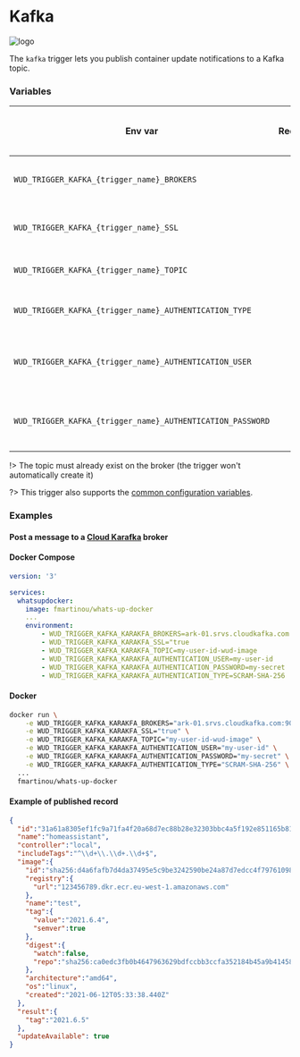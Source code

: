# Kafka
![logo](kafka.png)

The `kafka` trigger lets you publish container update notifications to a Kafka topic.

### Variables

| Env var                                                    | Required       | Description                                                      | Supported values                         | Default value when missing |
| ---------------------------------------------------------- |:--------------:| ---------------------------------------------------------------- | ---------------------------------------- | -------------------------- | 
| `WUD_TRIGGER_KAFKA_{trigger_name}_BROKERS`                 | :red_circle:   | Comma separated list of Kafka brokers                            |                                          |                            |
| `WUD_TRIGGER_KAFKA_{trigger_name}_SSL`                     | :white_circle: | Is SSL enabled on the TLS connection                             | `true`, `false`                          | `false`                    |
| `WUD_TRIGGER_KAFKA_{trigger_name}_TOPIC`                   | :white_circle: | The name of the topic to publish                                 |                                          | `wud-container`            |
| `WUD_TRIGGER_KAFKA_{trigger_name}_AUTHENTICATION_TYPE`     | :white_circle: | The type for authentication                                      | `PLAIN`, `SCRAM-SHA-256`, `SCRAM-SHA-12` | `PLAIN`                    |
| `WUD_TRIGGER_KAFKA_{trigger_name}_AUTHENTICATION_USER`     | :white_circle: | The name of the user (required if authentication is enabled)     |                                          |                            |
| `WUD_TRIGGER_KAFKA_{trigger_name}_AUTHENTICATION_PASSWORD` | :white_circle: | The password of the user (required if authentication is enabled) |                                          |                            |

!> The topic must already exist on the broker (the trigger won't automatically create it)

?> This trigger also supports the [common configuration variables](configuration/triggers/?id=common-trigger-configuration).

### Examples

#### Post a message to a&nbsp;[Cloud Karafka](https://www.cloudkarafka.com/) broker

<!-- tabs:start -->
#### **Docker Compose**
```yaml
version: '3'

services:
  whatsupdocker:
    image: fmartinou/whats-up-docker
    ...
    environment:
        - WUD_TRIGGER_KAFKA_KARAKFA_BROKERS=ark-01.srvs.cloudkafka.com:9094,ark-02.srvs.cloudkafka.com:9094,ark-03.srvs.cloudkafka.com:9094
        - WUD_TRIGGER_KAFKA_KARAKFA_SSL="true
        - WUD_TRIGGER_KAFKA_KARAKFA_TOPIC=my-user-id-wud-image
        - WUD_TRIGGER_KAFKA_KARAKFA_AUTHENTICATION_USER=my-user-id
        - WUD_TRIGGER_KAFKA_KARAKFA_AUTHENTICATION_PASSWORD=my-secret
        - WUD_TRIGGER_KAFKA_KARAKFA_AUTHENTICATION_TYPE=SCRAM-SHA-256
```

#### **Docker**
```bash
docker run \
    -e WUD_TRIGGER_KAFKA_KARAKFA_BROKERS="ark-01.srvs.cloudkafka.com:9094,ark-02.srvs.cloudkafka.com:9094,ark-03.srvs.cloudkafka.com:9094" \
    -e WUD_TRIGGER_KAFKA_KARAKFA_SSL="true" \
    -e WUD_TRIGGER_KAFKA_KARAKFA_TOPIC="my-user-id-wud-image" \
    -e WUD_TRIGGER_KAFKA_KARAKFA_AUTHENTICATION_USER="my-user-id" \
    -e WUD_TRIGGER_KAFKA_KARAKFA_AUTHENTICATION_PASSWORD="my-secret" \
    -e WUD_TRIGGER_KAFKA_KARAKFA_AUTHENTICATION_TYPE="SCRAM-SHA-256" \
  ...
  fmartinou/whats-up-docker
```
<!-- tabs:end -->

#### Example of published record
```json
{
  "id":"31a61a8305ef1fc9a71fa4f20a68d7ec88b28e32303bbc4a5f192e851165b816",
  "name":"homeassistant",
  "controller":"local",
  "includeTags":"^\\d+\\.\\d+.\\d+$",
  "image":{
    "id":"sha256:d4a6fafb7d4da37495e5c9be3242590be24a87d7edcc4f79761098889c54fca6",
    "registry":{
      "url":"123456789.dkr.ecr.eu-west-1.amazonaws.com"
    },
    "name":"test",
    "tag":{
      "value":"2021.6.4",
      "semver":true
    },
    "digest":{
      "watch":false,
      "repo":"sha256:ca0edc3fb0b4647963629bdfccbb3ccfa352184b45a9b4145832000c2878dd72"
    },
    "architecture":"amd64",
    "os":"linux",
    "created":"2021-06-12T05:33:38.440Z"
  },
  "result":{
    "tag":"2021.6.5"
  },
  "updateAvailable": true
}
```
